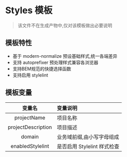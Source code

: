 # Styles 模板

> 该文件不在生成产物中,仅对该模板做出必要说明

## 模板特性

* 基于 modern-normalize 预设基础样式,统一各端差异
* 支持 autoprefixer 预处理样式兼容各浏览器
* 支持BEM规范的快捷选择函数
* 支持启用 stylelint

## 模板变量

|       变量名       | 变量说明                    |
| :----------------: | :-------------------------- |
|    projectName     | 项目名称                    |
| projectDescription | 项目描述                    |
|       domain       | 业务域前缀,由小写字母组成   |
|  enabledStylelint  | 是否启用 Stylelint 样式检查 |
